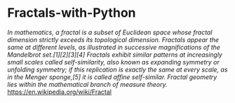 # Fractals-with-Python

*In mathematics, a fractal is a subset of Euclidean space whose fractal dimension strictly exceeds its topological dimension. Fractals appear the same at different levels, as illustrated in successive magnifications of the Mandelbrot set.[1][2][3][4] Fractals exhibit similar patterns at increasingly small scales called self-similarity, also known as expanding symmetry or unfolding symmetry; if this replication is exactly the same at every scale, as in the Menger sponge,[5] it is called affine self-similar. Fractal geometry lies within the mathematical branch of measure theory.* https://en.wikipedia.org/wiki/Fractal



